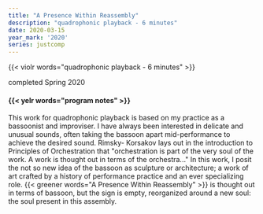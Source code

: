 ```yaml
---
title: "A Presence Within Reassembly"
description: "quadrophonic playback - 6 minutes"
date: 2020-03-15
year_mark: '2020'
series: justcomp
---
```


{{< violr words="quadrophonic playback - 6 minutes" >}}

completed Spring 2020

#### {{< yelr words="program notes" >}}
This work for quadrophonic playback is based on my practice as a bassoonist and improviser. I have always been interested in delicate and unusual sounds, often taking the bassoon apart mid-performance to achieve the desired sound. Rimsky- Korsakov lays out in the introduction to Principles of Orchestration that "orchestration is part of the very soul of the work. A work is thought out in terms of the orchestra..." In this work, I posit the not so new idea of the bassoon as sculpture or architecture; a work of art crafted by a history of performance practice and an ever specializing role. {{< greener words="A Presence Within Reassembly" >}} is thought out in terms of bassoon, but the sign is empty, reorganized around a new soul: the soul present in this assembly.
